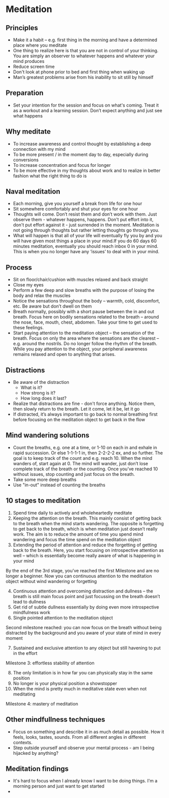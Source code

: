 # Meditation
## Principles
- Make it a habit – e.g. first thing in the morning and have a determined place where you meditate
- One thing to realize here is that you are not in control of your thinking. You are simply an observer to whatever happens and whatever your mind produces
- Reduce screen time 
- Don't look at phone prior to bed and first thing when waking up 
- Man’s greatest problems arise from his inability to sit still by himself

## Preparation
- Set your intention for the session and focus on what's coming. Treat it as a workout and a learning session. Don’t expect anything and just see what happens

## Why meditate
- To increase awareness and control thought by establishing a deep connection with my mind 
- To be more present / in the moment day to day, especially during conversions
- To increase concentration and focus for longer
- To be more effective in my thoughts about work and to realize in better fashion what the right thing to do is

## Naval meditation 
- Each morning, give you yourself a break from life for one hour
- Sit somewhere comfortably and shut your eyes for one hour 
- Thoughts will come. Don’t resist them and don’t work with them. Just observe them - whatever happens, happens. Don't put effort into it, don't put effort against it - just surrended in the moment. Meditation is not going through thoughts but rather letting thoughts go through you.
- What will happen is that all of your life will eventually fly you by and you will have given most things a place in your mind.If you do 60 days 60 minutes meditation, eventually you should reach inbox 0 in your mind. This is when you no longer have any ‘issues’ to deal with in your mind. 


## Process
- Sit on floor/chair/cushion with muscles relaxed and back straight 
- Close my eyes
- Perform a few deep and slow breaths with the purpose of losing the body and relax the muscles
- Notice the sensations throughout the body – warmth, cold, discomfort, etc. Be aware but don’t dwell on them 
- Breath normally, possibly with a short pause between the in and out breath. Focus here on bodily sensations related to the breath – around the nose, face, mouth, chest, abdomen. Take your time to get used to these feelings.  
- Start paying attention to the meditation object – the sensation of the breath. Focus on only the area where the sensations are the clearest – e.g. around the nostrils. Do no longer follow the rhythm of the breath. While you pay attention to the object, your peripheral awareness remains relaxed and open to anything that arises. 

## Distractions
- Be aware of the distraction
    - What is it?
    - How strong is it?
    - How long does it last?
- Realize that distractions are fine - don't force anything. Notice them, then slowly return to the breath. Let it come, let it be, let it go 
- If distracted, it’s always important to go back to normal breathing first before focusing on the meditation object to get back in the flow 

## Mind wandering solutions 
- Count the breaths, e.g. one at a time, or 1-10 on each in and exhale in rapid succession. Or else 1-1-1-1 in, then 2-2-2-2 ex, and so further. The goal is to keep track of the count and e.g. reach 10. When the mind wanders of, start again at 0. The mind will wander, just don’t lose complete track of the breath or the counting. Once you’ve reached 10 without issues, stop counting and just focus on the breath. 
- Take some more deep breaths
- Use "in-out" instead of counting the breaths

## 10 stages to meditation
1. Spend time daily to actively and wholeheartedly meditate 
2. Keeping the attention on the breath. This mainly consist of getting back to the breath when the mind starts wandering. The opposite is forgetting to get back to the breath, which is when meditation just doesn’t really work. The aim is to reduce the amount of time you spend mind wandering and focus the time spend on the meditation object
3.  Extending the period of attention and reduce the forgetting of getting back to the breath. Here, you start focusing on introspective attention as well – which is essentially become really aware of what is happening in your mind 

By the end of the 3rd stage, you’ve reached the first Milestone and are no longer a beginner. Now you can continuous attention to the meditation object without wind wandering or forgetting

4. Continuous attention and overcoming distraction and dullness – the breath is still main focus point and just focussing on the breath doesn’t lead to dullness
5. Get rid of subtle dullness essentially by doing even more introspective mindfulness work 
6. Single pointed attention to the meditation object

Second milestone reached: you can now focus on the breath without being distracted by the background and you aware of your state of mind in every moment 

7. Sustained and exclusive attention to any object but still havening to put in the effort 

Milestone 3: effortless stability of attention 

8. The only limitation is in how far you can physically stay in the same position 
9. No longer is your physical position a showstopper
10. When the mind is pretty much in meditative state even when not meditating 

Milestone 4: mastery of meditation 

## Other mindfullness techniques
- Focus on something and describe it in as much detail as possible. How it feels, looks, tastes, sounds. From all different angles in different contexts. 
- Step outside yourself and observe your mental process - am I being hijacked by anything? 

## Meditation findings 
- It's hard to focus when I already know I want to be doing things. I'm a morning person and just want to get started
- 